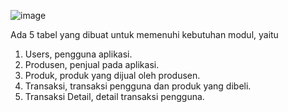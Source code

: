![image](https://user-images.githubusercontent.com/71117478/234834189-69375bfd-22e2-4b97-a769-356648643a7d.png)

Ada 5 tabel yang dibuat untuk memenuhi kebutuhan modul, yaitu
1. Users, pengguna aplikasi.
2. Produsen, penjual pada aplikasi.
3. Produk, produk yang dijual oleh produsen.
4. Transaksi, transaksi pengguna dan produk yang dibeli.
5. Transaksi Detail, detail transaksi pengguna.


